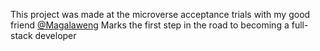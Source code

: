 This project was made at the microverse acceptance trials with my good friend [@Magalaweng](https://github.com/MmakolaMC)
Marks the first step in the road to becoming a full-stack developer
